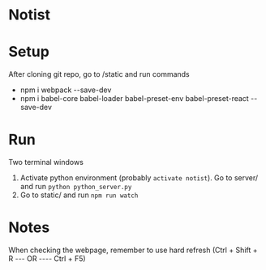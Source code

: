 # Notist




# Setup
After cloning git repo, go to /static and run commands
- npm i webpack --save-dev
- npm i babel-core babel-loader babel-preset-env babel-preset-react --save-dev

# Run
Two terminal windows
1. Activate python environment (probably `activate notist`). Go to server/ and run `python python_server.py`
2. Go to static/ and run `npm run watch` 

# Notes
When checking the webpage, remember to use hard refresh (Ctrl + Shift + R --- OR ---- Ctrl + F5)